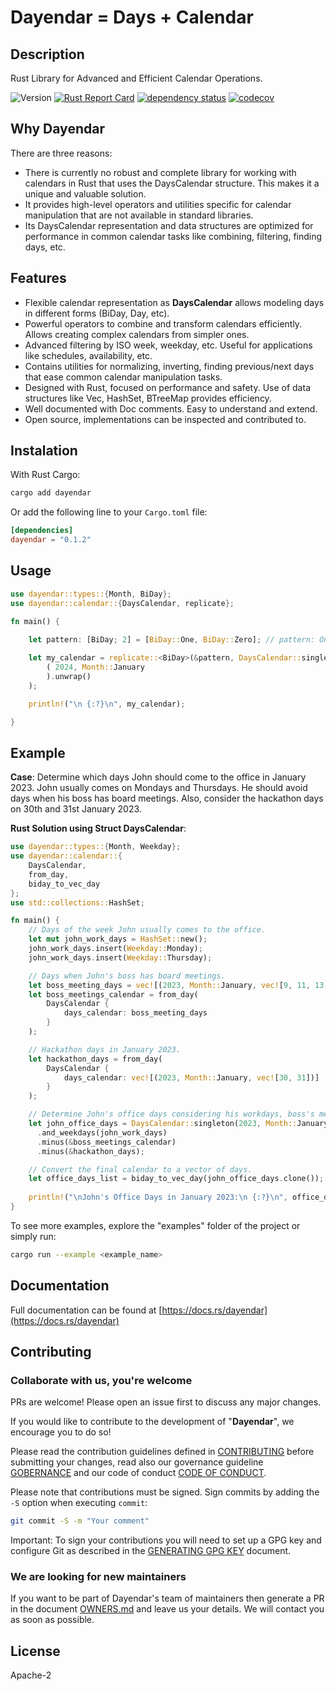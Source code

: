 # Dayendar = Days + Calendar

## Description

Rust Library for Advanced and Efficient Calendar Operations.

![Version](https://img.shields.io/badge/version-0.1.2-blue)
[![Rust Report Card](https://rust-reportcard.xuri.me/badge/github.com/racherb/dayendar)](https://rust-reportcard.xuri.me/report/github.com/racherb/dayendar)
[![dependency status](https://deps.rs/repo/github/racherb/dayendar/status.svg)](https://deps.rs/repo/github/racherb/dayendar)
[![codecov](https://codecov.io/gh/racherb/dayendar/graph/badge.svg?token=B5lReInEZW)](https://codecov.io/gh/racherb/dayendar)

## Why Dayendar

There are three reasons:

- There is currently no robust and complete library for working with calendars in Rust that uses the DaysCalendar structure. This makes it a unique and valuable solution.
- It provides high-level operators and utilities specific for calendar manipulation that are not available in standard libraries.
- Its DaysCalendar representation and data structures are optimized for performance in common calendar tasks like combining, filtering, finding days, etc.

## Features

- Flexible calendar representation as **DaysCalendar<T>** allows modeling days in different forms (BiDay, Day, etc).
- Powerful operators to combine and transform calendars efficiently. Allows creating complex calendars from simpler ones.
- Advanced filtering by ISO week, weekday, etc. Useful for applications like schedules, availability, etc.
- Contains utilities for normalizing, inverting, finding previous/next days that ease common calendar manipulation tasks.
- Designed with Rust, focused on performance and safety. Use of data structures like Vec, HashSet, BTreeMap provides efficiency.
- Well documented with Doc comments. Easy to understand and extend.
- Open source, implementations can be inspected and contributed to.

## Instalation

With Rust Cargo:

```bash
cargo add dayendar
```

Or add the following line to your `Cargo.toml` file:

```toml
[dependencies]
dayendar = "0.1.2"
```

## Usage

```rust
use dayendar::types::{Month, BiDay};
use dayendar::calendar::{DaysCalendar, replicate};

fn main() {

    let pattern: [BiDay; 2] = [BiDay::One, BiDay::Zero]; // pattern: One day on, the next day off.
    
    let my_calendar = replicate::<BiDay>(&pattern, DaysCalendar::singleton
        ( 2024, Month::January
        ).unwrap()
    );

    println!("\n {:?}\n", my_calendar);

}
```

## Example

**Case**: Determine which days John should come to the office in January 2023. John usually comes on Mondays and Thursdays. He should avoid days when his boss has board meetings. Also, consider the hackathon days on 30th and 31st January 2023.

**Rust Solution using Struct DaysCalendar**:

```rust
use dayendar::types::{Month, Weekday};
use dayendar::calendar::{
    DaysCalendar,
    from_day,
    biday_to_vec_day
};
use std::collections::HashSet;

fn main() {
    // Days of the week John usually comes to the office.
    let mut john_work_days = HashSet::new();
    john_work_days.insert(Weekday::Monday);
    john_work_days.insert(Weekday::Thursday);

    // Days when John's boss has board meetings.
    let boss_meeting_days = vec![(2023, Month::January, vec![9, 11, 13, 16, 23, 24, 28])];
    let boss_meetings_calendar = from_day(
        DaysCalendar {
            days_calendar: boss_meeting_days
        }
    );

    // Hackathon days in January 2023.
    let hackathon_days = from_day(
        DaysCalendar {
            days_calendar: vec![(2023, Month::January, vec![30, 31])]
        }
    );

    // Determine John's office days considering his workdays, boss's meeting days, and hackathon days.
    let john_office_days = DaysCalendar::singleton(2023, Month::January).unwrap()
      .and_weekdays(john_work_days)
      .minus(&boss_meetings_calendar)
      .minus(&hackathon_days);

    // Convert the final calendar to a vector of days.
    let office_days_list = biday_to_vec_day(john_office_days.clone());
    
    println!("\nJohn's Office Days in January 2023:\n {:?}\n", office_days_list);
}

```

To see more examples, explore the "examples" folder of the project or simply run:

```bash
cargo run --example <example_name>
```

## Documentation

Full documentation can be found at [https://docs.rs/dayendar](https://docs.rs/dayendar)

## Contributing

### Collaborate with us, you're welcome

PRs are welcome! Please open an issue first to discuss any major changes.

If you would like to contribute to the development of "**Dayendar**", we encourage you to do so!

Please read the contribution guidelines defined in [CONTRIBUTING](CONTRIBUTING.md) before submitting your changes, read also our governance guideline [GOBERNANCE](GOBERNANCE.md) and our code of conduct [CODE OF CONDUCT](CODE_OF_CONDUCT.md).

Please note that contributions must be signed. Sign commits by adding the `-S` option when executing `commit`:

 ```bash
 git commit -S -m "Your comment"
 ```

Important: To sign your contributions you will need to set up a GPG key and configure Git as described in the [GENERATING GPG KEY](GENERATING_GPG_KEY.md) document.

### We are looking for new maintainers

If you want to be part of Dayendar's team of maintainers then generate a PR in the document [OWNERS.md](OWNERS.md) and leave us your details. We will contact you as soon as possible.

## License

Apache-2
